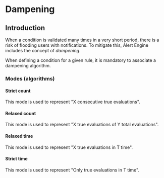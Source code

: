 # Dampening

## Introduction

When a condition is validated many times in a very short period, there is a risk of flooding users with notifications. To mitigate this, Alert Engine includes the concept of _dampening_.

When defining a condition for a given rule, it is mandatory to associate a dampening algorithm.

### Modes (algorithms)

#### Strict count

This mode is used to represent "X consecutive true evaluations".

#### Relaxed count

This mode is used to represent "X true evaluations of Y total evaluations".

#### Relaxed time

This mode is used to represent "X true evaluations in T time".

#### Strict time

This mode is used to represent "Only true evaluations in T time".
